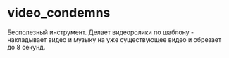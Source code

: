 # video_condemns
Бесполезный инструмент. Делает видеоролики по шаблону - накладывает видео и музыку на уже существующее видео и обрезает до 8 секунд.

